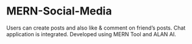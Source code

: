 # MERN-Social-Media
Users can create posts and also like & comment on friend’s posts. 
Chat application is integrated. Developed using MERN Tool and ALAN AI.
